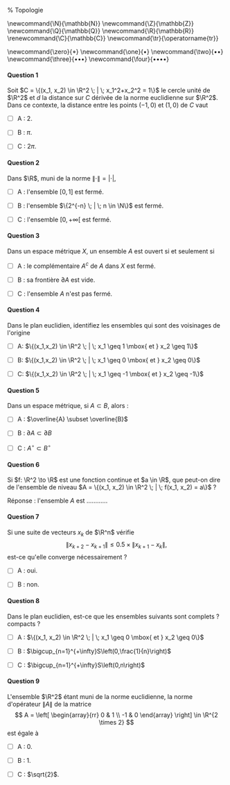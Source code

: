 % Topologie

<!-- LaTeX Macros -->
\newcommand{\N}{\mathbb{N}}
\newcommand{\Z}{\mathbb{Z}}
\newcommand{\Q}{\mathbb{Q}}
\newcommand{\R}{\mathbb{R}}
\renewcommand{\C}{\mathbb{C}}
\newcommand{\tr}{\operatorname{tr}}

\newcommand{\zero}{$\mathord{\boldsymbol{\circ}}$}
\newcommand{\one}{$\mathord{\bullet}$}
\newcommand{\two}{$\mathord{\bullet}\mathord{\bullet}$}
\newcommand{\three}{$\mathord{\bullet}\mathord{\bullet}\mathord{\bullet}$}
\newcommand{\four}{$\mathord{\bullet}\mathord{\bullet}\mathord{\bullet}\mathord{\bullet}$}

#### Question 1
Soit $C = \{(x_1, x_2) \in \R^2 \; | \; x_1^2+x_2^2 = 1\}$ le cercle unité
de $\R^2$ et $d$ la distance sur $C$ dérivée de la norme euclidienne sur $\R^2$. 
Dans ce contexte, la distance entre les points $(-1,0)$ et $(1,0)$ de $C$ vaut

  - [ ]  A : $2$.

  - [ ]  B : $\pi$.

  - [ ]  C : $2 \pi$.


#### Question 2

Dans $\R$, muni de la norme $\|\cdot\| = |\cdot|$,

  - [ ] A : l'ensemble $[0,1]$ est fermé.

  - [ ] B : l'ensemble $\{2^{-n} \; | \; n \in \N\}$ est fermé.

  - [ ] C : l'ensemble $\left[0, +\infty\right[$ est fermé.


#### Question 3
Dans un espace métrique $X$, un ensemble $A$ est ouvert si et seulement si

  - [ ] A : le complémentaire $A^c$ de $A$ dans $X$ est fermé.

  - [ ] B : sa frontière $\partial A$ est vide.

  - [ ] C : l'ensemble $A$ n'est pas fermé.

#### Question 4
Dans le plan euclidien, identifiez les ensembles qui sont des voisinages de l'origine

  - [ ] A: $\{(x_1,x_2) \in \R^2 \; | \; x_1 \geq 1 \mbox{ et } x_2 \geq 1\}$

  - [ ] B: $\{(x_1,x_2) \in \R^2 \; | \; x_1 \geq 0 \mbox{ et } x_2 \geq 0\}$

  - [ ] C: $\{(x_1,x_2) \in \R^2 \; | \; x_1 \geq -1 \mbox{ et } x_2 \geq -1\}$


#### Question 5
Dans un espace métrique, si $A \subset B$, alors :

  - [ ]  A : $\overline{A} \subset \overline{B}$

  - [ ]  B : $\partial A \subset \partial B$

  - [ ]  C : $A^{\circ} \subset B^{\circ}$

#### Question 6
Si $f: \R^2 \to \R$ est une fonction continue et $a \in \R$, que peut-on dire
de l'ensemble de niveau $A = \{(x_1, x_2) \in \R^2 \; | \; f(x_1, x_2) = a\}$ ?

Réponse : l'ensemble $A$ est ............

#### Question 7
Si une suite de vecteurs $x_k$ de $\R^n$ vérifie
$$
{\|x_{k+2} - x_{k+1}\|} \leq 0.5 \times {\|x_{k+1} - x_k\|},
$$
est-ce qu'elle converge nécessairement ?

  - [ ]  A : oui.

  - [ ]  B : non.

#### Question 8
Dans le plan euclidien, est-ce que les ensembles suivants sont complets ? compacts ?

  - [ ]  A : $\{(x_1, x_2) \in \R^2 \; | \; x_1 \geq 0 \mbox{ et } x_2 \geq 0\}$

  - [ ]  B : $\bigcup_{n=1}^{+\infty}S\left(0,\frac{1}{n}\right)$

  - [ ]  C : $\bigcup_{n=1}^{+\infty}S\left(0,n\right)$

#### Question 9
L'ensemble $\R^2$ étant muni de la norme euclidienne, la norme
d'opérateur $\|A\|$ de la matrice
$$
A = \left[
  \begin{array}{rr}
  0 & 1 \\
  -1 & 0
  \end{array} 
\right] \in \R^{2 \times 2}
$$
est égale à

  - [ ]  A : $0$.

  - [ ]  B : $1$.

  - [ ]  C : $\sqrt{2}$.
